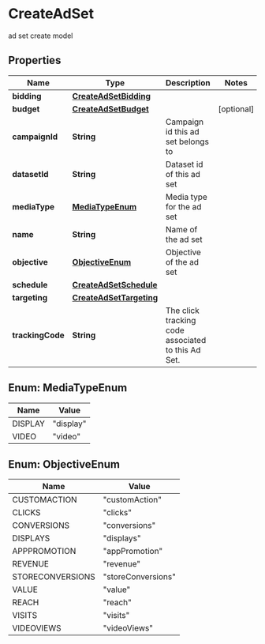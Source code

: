 

# CreateAdSet

ad set create model

## Properties

| Name | Type | Description | Notes |
|------------ | ------------- | ------------- | -------------|
|**bidding** | [**CreateAdSetBidding**](CreateAdSetBidding.md) |  |  |
|**budget** | [**CreateAdSetBudget**](CreateAdSetBudget.md) |  |  [optional] |
|**campaignId** | **String** | Campaign id this ad set belongs to |  |
|**datasetId** | **String** | Dataset id of this ad set |  |
|**mediaType** | [**MediaTypeEnum**](#MediaTypeEnum) | Media type for the ad set |  |
|**name** | **String** | Name of the ad set |  |
|**objective** | [**ObjectiveEnum**](#ObjectiveEnum) | Objective of the ad set |  |
|**schedule** | [**CreateAdSetSchedule**](CreateAdSetSchedule.md) |  |  |
|**targeting** | [**CreateAdSetTargeting**](CreateAdSetTargeting.md) |  |  |
|**trackingCode** | **String** | The click tracking code associated to this Ad Set. |  |



## Enum: MediaTypeEnum

| Name | Value |
|---- | -----|
| DISPLAY | &quot;display&quot; |
| VIDEO | &quot;video&quot; |



## Enum: ObjectiveEnum

| Name | Value |
|---- | -----|
| CUSTOMACTION | &quot;customAction&quot; |
| CLICKS | &quot;clicks&quot; |
| CONVERSIONS | &quot;conversions&quot; |
| DISPLAYS | &quot;displays&quot; |
| APPPROMOTION | &quot;appPromotion&quot; |
| REVENUE | &quot;revenue&quot; |
| STORECONVERSIONS | &quot;storeConversions&quot; |
| VALUE | &quot;value&quot; |
| REACH | &quot;reach&quot; |
| VISITS | &quot;visits&quot; |
| VIDEOVIEWS | &quot;videoViews&quot; |



